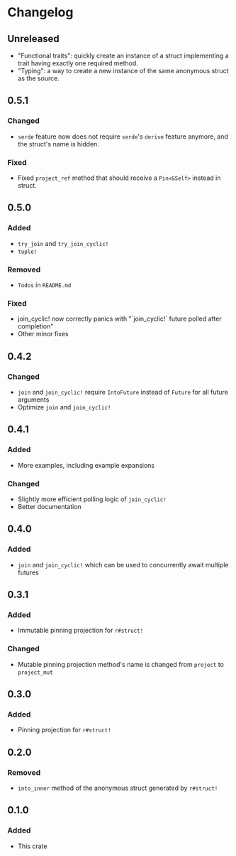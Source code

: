 # Changelog

## Unreleased

- "Functional traits": quickly create an instance of a struct implementing a trait having exactly one required method.
- "Typing": a way to create a new instance of the same anonymous struct as the source.

## 0.5.1

### Changed

- `serde` feature now does not require `serde`'s `derive` feature anymore, and the struct's name is hidden.

### Fixed

- Fixed `project_ref` method that should receive a `Pin<&Self>` instead in struct.

## 0.5.0

### Added

- `try_join` and `try_join_cyclic!`
- `tuple!`

### Removed

- `Todos` in `README.md`

### Fixed

- join_cyclic! now correctly panics with "\`join_cyclic!\` future polled after completion"
- Other minor fixes

## 0.4.2

### Changed

- `join` and `join_cyclic!` require `IntoFuture` instead of `Future` for all future arguments
- Optimize `join` and `join_cyclic!`

## 0.4.1

### Added

- More examples, including example expansions
  
### Changed

- Slightly more efficient polling logic of `join_cyclic!`
- Better documentation

## 0.4.0

### Added

- `join` and `join_cyclic!` which can be used to concurrently await multiple futures

## 0.3.1

### Added

- Immutable pinning projection for `r#struct!`

### Changed

- Mutable pinning projection method's name is changed from `project` to `project_mut`

## 0.3.0

### Added

- Pinning projection for `r#struct!`

## 0.2.0

### Removed

- `into_inner` method of the anonymous struct generated by `r#struct!`

## 0.1.0

### Added

- This crate

